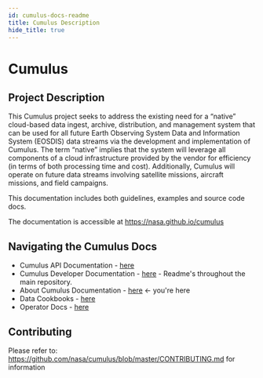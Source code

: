 ```yaml
---
id: cumulus-docs-readme
title: Cumulus Description
hide_title: true
---
```

# Cumulus

## Project Description
This Cumulus project seeks to address the existing need for a “native” cloud-based data ingest, archive, distribution, and management system that can be used for all future Earth Observing System Data and Information System (EOSDIS) data streams via the development and implementation of Cumulus. The term “native” implies that the system will leverage all components of a cloud infrastructure provided by the vendor for efficiency (in terms of both processing time and cost). Additionally, Cumulus will operate on future data streams involving satellite missions, aircraft missions, and field campaigns.

This documentation includes both guidelines, examples and source code docs.

The documentation is accessible at https://nasa.github.io/cumulus


## Navigating the Cumulus Docs

* Cumulus API Documentation - [here](nasa.github.io/nasa/cumulus-api)
* Cumulus Developer Documentation - [here](github.com/nasa/cumulus) - Readme's throughout the main repository.
* About Cumulus Documentation - [here](nasa.github.io/nasa/cumulus) <- you're here
* Data Cookbooks - [here](nasa.github.io/cumulus/docs/data-cookbooks/about-cookbooks)
* Operator Docs - [here](nasa.github.io/cumulus/docs/operator-docs/about-operator-docs)


## Contributing

Please refer to: https://github.com/nasa/cumulus/blob/master/CONTRIBUTING.md for information

